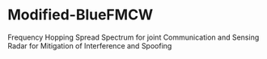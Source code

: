# Modified-BlueFMCW
Frequency Hopping Spread Spectrum for joint Communication and Sensing Radar for Mitigation of Interference and Spoofing
